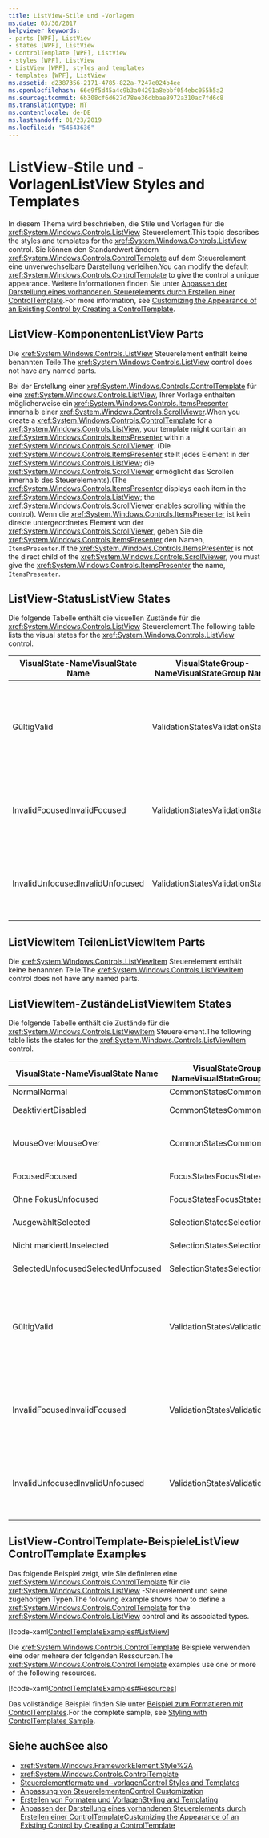 ```yaml
---
title: ListView-Stile und -Vorlagen
ms.date: 03/30/2017
helpviewer_keywords:
- parts [WPF], ListView
- states [WPF], ListView
- ControlTemplate [WPF], ListView
- styles [WPF], ListView
- ListView [WPF], styles and templates
- templates [WPF], ListView
ms.assetid: d2387356-2171-4785-822a-7247e024b4ee
ms.openlocfilehash: 66e9f5d45a4c9b3a04291a8ebbf054ebc055b5a2
ms.sourcegitcommit: 6b308cf6d627d78ee36dbbae8972a310ac7fd6c8
ms.translationtype: MT
ms.contentlocale: de-DE
ms.lasthandoff: 01/23/2019
ms.locfileid: "54643636"
---
```

# <a name="listview-styles-and-templates"></a><span data-ttu-id="ff4a5-102">ListView-Stile und -Vorlagen</span><span class="sxs-lookup"><span data-stu-id="ff4a5-102">ListView Styles and Templates</span></span>
<span data-ttu-id="ff4a5-103">In diesem Thema wird beschrieben, die Stile und Vorlagen für die <xref:System.Windows.Controls.ListView> Steuerelement.</span><span class="sxs-lookup"><span data-stu-id="ff4a5-103">This topic describes the styles and templates for the <xref:System.Windows.Controls.ListView> control.</span></span> <span data-ttu-id="ff4a5-104">Sie können den Standardwert ändern <xref:System.Windows.Controls.ControlTemplate> auf dem Steuerelement eine unverwechselbare Darstellung verleihen.</span><span class="sxs-lookup"><span data-stu-id="ff4a5-104">You can modify the default <xref:System.Windows.Controls.ControlTemplate> to give the control a unique appearance.</span></span> <span data-ttu-id="ff4a5-105">Weitere Informationen finden Sie unter [Anpassen der Darstellung eines vorhandenen Steuerelements durch Erstellen einer ControlTemplate](../../../../docs/framework/wpf/controls/customizing-the-appearance-of-an-existing-control.md).</span><span class="sxs-lookup"><span data-stu-id="ff4a5-105">For more information, see [Customizing the Appearance of an Existing Control by Creating a ControlTemplate](../../../../docs/framework/wpf/controls/customizing-the-appearance-of-an-existing-control.md).</span></span>  
  
## <a name="listview-parts"></a><span data-ttu-id="ff4a5-106">ListView-Komponenten</span><span class="sxs-lookup"><span data-stu-id="ff4a5-106">ListView Parts</span></span>  
 <span data-ttu-id="ff4a5-107">Die <xref:System.Windows.Controls.ListView> Steuerelement enthält keine benannten Teile.</span><span class="sxs-lookup"><span data-stu-id="ff4a5-107">The <xref:System.Windows.Controls.ListView> control does not have any named parts.</span></span>  
  
 <span data-ttu-id="ff4a5-108">Bei der Erstellung einer <xref:System.Windows.Controls.ControlTemplate> für eine <xref:System.Windows.Controls.ListView>, Ihrer Vorlage enthalten möglicherweise ein <xref:System.Windows.Controls.ItemsPresenter> innerhalb einer <xref:System.Windows.Controls.ScrollViewer>.</span><span class="sxs-lookup"><span data-stu-id="ff4a5-108">When you create a <xref:System.Windows.Controls.ControlTemplate> for a <xref:System.Windows.Controls.ListView>, your template might contain an <xref:System.Windows.Controls.ItemsPresenter> within a <xref:System.Windows.Controls.ScrollViewer>.</span></span> <span data-ttu-id="ff4a5-109">(Die <xref:System.Windows.Controls.ItemsPresenter> stellt jedes Element in der <xref:System.Windows.Controls.ListView>; die <xref:System.Windows.Controls.ScrollViewer> ermöglicht das Scrollen innerhalb des Steuerelements).</span><span class="sxs-lookup"><span data-stu-id="ff4a5-109">(The <xref:System.Windows.Controls.ItemsPresenter> displays each item in the <xref:System.Windows.Controls.ListView>; the <xref:System.Windows.Controls.ScrollViewer> enables scrolling within the control).</span></span>  <span data-ttu-id="ff4a5-110">Wenn die <xref:System.Windows.Controls.ItemsPresenter> ist kein direkte untergeordnetes Element von der <xref:System.Windows.Controls.ScrollViewer>, geben Sie die <xref:System.Windows.Controls.ItemsPresenter> den Namen, `ItemsPresenter`.</span><span class="sxs-lookup"><span data-stu-id="ff4a5-110">If the <xref:System.Windows.Controls.ItemsPresenter> is not the direct child of the <xref:System.Windows.Controls.ScrollViewer>, you must give the <xref:System.Windows.Controls.ItemsPresenter> the name, `ItemsPresenter`.</span></span>  
  
## <a name="listview-states"></a><span data-ttu-id="ff4a5-111">ListView-Status</span><span class="sxs-lookup"><span data-stu-id="ff4a5-111">ListView States</span></span>  
 <span data-ttu-id="ff4a5-112">Die folgende Tabelle enthält die visuellen Zustände für die <xref:System.Windows.Controls.ListView> Steuerelement.</span><span class="sxs-lookup"><span data-stu-id="ff4a5-112">The following table lists the visual states for the <xref:System.Windows.Controls.ListView> control.</span></span>  
  
|<span data-ttu-id="ff4a5-113">VisualState-Name</span><span class="sxs-lookup"><span data-stu-id="ff4a5-113">VisualState Name</span></span>|<span data-ttu-id="ff4a5-114">VisualStateGroup-Name</span><span class="sxs-lookup"><span data-stu-id="ff4a5-114">VisualStateGroup Name</span></span>|<span data-ttu-id="ff4a5-115">Beschreibung</span><span class="sxs-lookup"><span data-stu-id="ff4a5-115">Description</span></span>|  
|-|-|-|  
|<span data-ttu-id="ff4a5-116">Gültig</span><span class="sxs-lookup"><span data-stu-id="ff4a5-116">Valid</span></span>|<span data-ttu-id="ff4a5-117">ValidationStates</span><span class="sxs-lookup"><span data-stu-id="ff4a5-117">ValidationStates</span></span>|<span data-ttu-id="ff4a5-118">Das Steuerelement verwendet die <xref:System.Windows.Controls.Validation> Klasse und die <xref:System.Windows.Controls.Validation.HasError%2A?displayProperty=nameWithType> angefügte Eigenschaft `false`.</span><span class="sxs-lookup"><span data-stu-id="ff4a5-118">The control uses the <xref:System.Windows.Controls.Validation> class and the <xref:System.Windows.Controls.Validation.HasError%2A?displayProperty=nameWithType> attached property is `false`.</span></span>|  
|<span data-ttu-id="ff4a5-119">InvalidFocused</span><span class="sxs-lookup"><span data-stu-id="ff4a5-119">InvalidFocused</span></span>|<span data-ttu-id="ff4a5-120">ValidationStates</span><span class="sxs-lookup"><span data-stu-id="ff4a5-120">ValidationStates</span></span>|<span data-ttu-id="ff4a5-121">Die <xref:System.Windows.Controls.Validation.HasError%2A?displayProperty=nameWithType> angefügte Eigenschaft `true` hat das Steuerelement den Fokus besitzt.</span><span class="sxs-lookup"><span data-stu-id="ff4a5-121">The <xref:System.Windows.Controls.Validation.HasError%2A?displayProperty=nameWithType> attached property is `true` has the control has focus.</span></span>|  
|<span data-ttu-id="ff4a5-122">InvalidUnfocused</span><span class="sxs-lookup"><span data-stu-id="ff4a5-122">InvalidUnfocused</span></span>|<span data-ttu-id="ff4a5-123">ValidationStates</span><span class="sxs-lookup"><span data-stu-id="ff4a5-123">ValidationStates</span></span>|<span data-ttu-id="ff4a5-124">Die <xref:System.Windows.Controls.Validation.HasError%2A?displayProperty=nameWithType> angefügte Eigenschaft `true` hat das Steuerelement keinen Fokus besitzt.</span><span class="sxs-lookup"><span data-stu-id="ff4a5-124">The <xref:System.Windows.Controls.Validation.HasError%2A?displayProperty=nameWithType> attached property is `true` has the control does not have focus.</span></span>|  
  
## <a name="listviewitem-parts"></a><span data-ttu-id="ff4a5-125">ListViewItem Teilen</span><span class="sxs-lookup"><span data-stu-id="ff4a5-125">ListViewItem Parts</span></span>  
 <span data-ttu-id="ff4a5-126">Die <xref:System.Windows.Controls.ListViewItem> Steuerelement enthält keine benannten Teile.</span><span class="sxs-lookup"><span data-stu-id="ff4a5-126">The <xref:System.Windows.Controls.ListViewItem> control does not have any named parts.</span></span>  
  
## <a name="listviewitem-states"></a><span data-ttu-id="ff4a5-127">ListViewItem-Zustände</span><span class="sxs-lookup"><span data-stu-id="ff4a5-127">ListViewItem States</span></span>  
 <span data-ttu-id="ff4a5-128">Die folgende Tabelle enthält die Zustände für die <xref:System.Windows.Controls.ListViewItem> Steuerelement.</span><span class="sxs-lookup"><span data-stu-id="ff4a5-128">The following table lists the states for the <xref:System.Windows.Controls.ListViewItem> control.</span></span>  
  
|<span data-ttu-id="ff4a5-129">VisualState-Name</span><span class="sxs-lookup"><span data-stu-id="ff4a5-129">VisualState Name</span></span>|<span data-ttu-id="ff4a5-130">VisualStateGroup-Name</span><span class="sxs-lookup"><span data-stu-id="ff4a5-130">VisualStateGroup Name</span></span>|<span data-ttu-id="ff4a5-131">Beschreibung</span><span class="sxs-lookup"><span data-stu-id="ff4a5-131">Description</span></span>|  
|-|-|-|  
|<span data-ttu-id="ff4a5-132">Normal</span><span class="sxs-lookup"><span data-stu-id="ff4a5-132">Normal</span></span>|<span data-ttu-id="ff4a5-133">CommonStates</span><span class="sxs-lookup"><span data-stu-id="ff4a5-133">CommonStates</span></span>|<span data-ttu-id="ff4a5-134">Der Standardzustand</span><span class="sxs-lookup"><span data-stu-id="ff4a5-134">The default state.</span></span>|  
|<span data-ttu-id="ff4a5-135">Deaktiviert</span><span class="sxs-lookup"><span data-stu-id="ff4a5-135">Disabled</span></span>|<span data-ttu-id="ff4a5-136">CommonStates</span><span class="sxs-lookup"><span data-stu-id="ff4a5-136">CommonStates</span></span>|<span data-ttu-id="ff4a5-137">Das Steuerelement ist deaktiviert.</span><span class="sxs-lookup"><span data-stu-id="ff4a5-137">The control is disabled.</span></span>|  
|<span data-ttu-id="ff4a5-138">MouseOver</span><span class="sxs-lookup"><span data-stu-id="ff4a5-138">MouseOver</span></span>|<span data-ttu-id="ff4a5-139">CommonStates</span><span class="sxs-lookup"><span data-stu-id="ff4a5-139">CommonStates</span></span>|<span data-ttu-id="ff4a5-140">Der Mauszeiger befindet, über die <xref:System.Windows.Controls.ComboBox> Steuerelement.</span><span class="sxs-lookup"><span data-stu-id="ff4a5-140">The mouse pointer is over the <xref:System.Windows.Controls.ComboBox> control.</span></span>|  
|<span data-ttu-id="ff4a5-141">Focused</span><span class="sxs-lookup"><span data-stu-id="ff4a5-141">Focused</span></span>|<span data-ttu-id="ff4a5-142">FocusStates</span><span class="sxs-lookup"><span data-stu-id="ff4a5-142">FocusStates</span></span>|<span data-ttu-id="ff4a5-143">Der Fokus liegt auf dem Steuerelement.</span><span class="sxs-lookup"><span data-stu-id="ff4a5-143">The control has focus.</span></span>|  
|<span data-ttu-id="ff4a5-144">Ohne Fokus</span><span class="sxs-lookup"><span data-stu-id="ff4a5-144">Unfocused</span></span>|<span data-ttu-id="ff4a5-145">FocusStates</span><span class="sxs-lookup"><span data-stu-id="ff4a5-145">FocusStates</span></span>|<span data-ttu-id="ff4a5-146">Der Fokus liegt nicht auf dem Steuerelement.</span><span class="sxs-lookup"><span data-stu-id="ff4a5-146">The control does not have focus.</span></span>|  
|<span data-ttu-id="ff4a5-147">Ausgewählt</span><span class="sxs-lookup"><span data-stu-id="ff4a5-147">Selected</span></span>|<span data-ttu-id="ff4a5-148">SelectionStates</span><span class="sxs-lookup"><span data-stu-id="ff4a5-148">SelectionStates</span></span>|<span data-ttu-id="ff4a5-149">Derzeit ist das Element ausgewählt.</span><span class="sxs-lookup"><span data-stu-id="ff4a5-149">The item is currently selected.</span></span>|  
|<span data-ttu-id="ff4a5-150">Nicht markiert</span><span class="sxs-lookup"><span data-stu-id="ff4a5-150">Unselected</span></span>|<span data-ttu-id="ff4a5-151">SelectionStates</span><span class="sxs-lookup"><span data-stu-id="ff4a5-151">SelectionStates</span></span>|<span data-ttu-id="ff4a5-152">Das Element ist nicht ausgewählt.</span><span class="sxs-lookup"><span data-stu-id="ff4a5-152">The item is not selected.</span></span>|  
|<span data-ttu-id="ff4a5-153">SelectedUnfocused</span><span class="sxs-lookup"><span data-stu-id="ff4a5-153">SelectedUnfocused</span></span>|<span data-ttu-id="ff4a5-154">SelectionStates</span><span class="sxs-lookup"><span data-stu-id="ff4a5-154">SelectionStates</span></span>|<span data-ttu-id="ff4a5-155">Das Element ist ausgewählt, besitzt jedoch keinen Fokus.</span><span class="sxs-lookup"><span data-stu-id="ff4a5-155">The item is selected, but does not have focus.</span></span>|  
|<span data-ttu-id="ff4a5-156">Gültig</span><span class="sxs-lookup"><span data-stu-id="ff4a5-156">Valid</span></span>|<span data-ttu-id="ff4a5-157">ValidationStates</span><span class="sxs-lookup"><span data-stu-id="ff4a5-157">ValidationStates</span></span>|<span data-ttu-id="ff4a5-158">Das Steuerelement verwendet die <xref:System.Windows.Controls.Validation> Klasse und die <xref:System.Windows.Controls.Validation.HasError%2A?displayProperty=nameWithType> angefügte Eigenschaft `false`.</span><span class="sxs-lookup"><span data-stu-id="ff4a5-158">The control uses the <xref:System.Windows.Controls.Validation> class and the <xref:System.Windows.Controls.Validation.HasError%2A?displayProperty=nameWithType> attached property is `false`.</span></span>|  
|<span data-ttu-id="ff4a5-159">InvalidFocused</span><span class="sxs-lookup"><span data-stu-id="ff4a5-159">InvalidFocused</span></span>|<span data-ttu-id="ff4a5-160">ValidationStates</span><span class="sxs-lookup"><span data-stu-id="ff4a5-160">ValidationStates</span></span>|<span data-ttu-id="ff4a5-161">Die <xref:System.Windows.Controls.Validation.HasError%2A?displayProperty=nameWithType> angefügte Eigenschaft `true` hat das Steuerelement den Fokus besitzt.</span><span class="sxs-lookup"><span data-stu-id="ff4a5-161">The <xref:System.Windows.Controls.Validation.HasError%2A?displayProperty=nameWithType> attached property is `true` has the control has focus.</span></span>|  
|<span data-ttu-id="ff4a5-162">InvalidUnfocused</span><span class="sxs-lookup"><span data-stu-id="ff4a5-162">InvalidUnfocused</span></span>|<span data-ttu-id="ff4a5-163">ValidationStates</span><span class="sxs-lookup"><span data-stu-id="ff4a5-163">ValidationStates</span></span>|<span data-ttu-id="ff4a5-164">Die <xref:System.Windows.Controls.Validation.HasError%2A?displayProperty=nameWithType> angefügte Eigenschaft `true` hat das Steuerelement keinen Fokus besitzt.</span><span class="sxs-lookup"><span data-stu-id="ff4a5-164">The <xref:System.Windows.Controls.Validation.HasError%2A?displayProperty=nameWithType> attached property is `true` has the control does not have focus.</span></span>|  
  
## <a name="listview-controltemplate-examples"></a><span data-ttu-id="ff4a5-165">ListView-ControlTemplate-Beispiele</span><span class="sxs-lookup"><span data-stu-id="ff4a5-165">ListView ControlTemplate Examples</span></span>  
 <span data-ttu-id="ff4a5-166">Das folgende Beispiel zeigt, wie Sie definieren eine <xref:System.Windows.Controls.ControlTemplate> für die <xref:System.Windows.Controls.ListView> -Steuerelement und seine zugehörigen Typen.</span><span class="sxs-lookup"><span data-stu-id="ff4a5-166">The following example shows how to define a <xref:System.Windows.Controls.ControlTemplate> for the <xref:System.Windows.Controls.ListView> control and its associated types.</span></span>  
  
 [!code-xaml[ControlTemplateExamples#ListView](../../../../samples/snippets/csharp/VS_Snippets_Wpf/ControlTemplateExamples/CS/resources/listview.xaml#listview)]  
  
 <span data-ttu-id="ff4a5-167">Die <xref:System.Windows.Controls.ControlTemplate> Beispiele verwenden eine oder mehrere der folgenden Ressourcen.</span><span class="sxs-lookup"><span data-stu-id="ff4a5-167">The <xref:System.Windows.Controls.ControlTemplate> examples use one or more of the following resources.</span></span>  
  
 [!code-xaml[ControlTemplateExamples#Resources](../../../../samples/snippets/csharp/VS_Snippets_Wpf/ControlTemplateExamples/CS/resources/shared.xaml#resources)]  
  
 <span data-ttu-id="ff4a5-168">Das vollständige Beispiel finden Sie unter [Beispiel zum Formatieren mit ControlTemplates](https://github.com/Microsoft/WPF-Samples/tree/master/Styles%20&%20Templates/IntroToStylingAndTemplating).</span><span class="sxs-lookup"><span data-stu-id="ff4a5-168">For the complete sample, see [Styling with ControlTemplates Sample](https://github.com/Microsoft/WPF-Samples/tree/master/Styles%20&%20Templates/IntroToStylingAndTemplating).</span></span>  
  
## <a name="see-also"></a><span data-ttu-id="ff4a5-169">Siehe auch</span><span class="sxs-lookup"><span data-stu-id="ff4a5-169">See also</span></span>
- <xref:System.Windows.FrameworkElement.Style%2A>
- <xref:System.Windows.Controls.ControlTemplate>
- [<span data-ttu-id="ff4a5-170">Steuerelementformate und -vorlagen</span><span class="sxs-lookup"><span data-stu-id="ff4a5-170">Control Styles and Templates</span></span>](../../../../docs/framework/wpf/controls/control-styles-and-templates.md)
- [<span data-ttu-id="ff4a5-171">Anpassung von Steuerelementen</span><span class="sxs-lookup"><span data-stu-id="ff4a5-171">Control Customization</span></span>](../../../../docs/framework/wpf/controls/control-customization.md)
- [<span data-ttu-id="ff4a5-172">Erstellen von Formaten und Vorlagen</span><span class="sxs-lookup"><span data-stu-id="ff4a5-172">Styling and Templating</span></span>](../../../../docs/framework/wpf/controls/styling-and-templating.md)
- [<span data-ttu-id="ff4a5-173">Anpassen der Darstellung eines vorhandenen Steuerelements durch Erstellen einer ControlTemplate</span><span class="sxs-lookup"><span data-stu-id="ff4a5-173">Customizing the Appearance of an Existing Control by Creating a ControlTemplate</span></span>](../../../../docs/framework/wpf/controls/customizing-the-appearance-of-an-existing-control.md)
